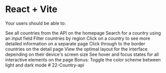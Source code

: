 # React + Vite

Your users should be able to:

See all countries from the API on the homepage
Search for a country using an input field
Filter countries by region
Click on a country to see more detailed information on a separate page
Click through to the border countries on the detail page
View the optimal layout for the interface depending on their device's screen size
See hover and focus states for all interactive elements on the page
Bonus: Toggle the color scheme between light and dark mode
#   2 2 - C o u n t r y - a p i  
 